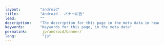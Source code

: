 ```yaml
---
layout:         "android"
title:          "Android - バナー広告"
lead:           ""
description:    "The description for this page in the meta data in header."
keywords:       "Keywords for this page, in the meta data"
permalink:       jp/android/banner/
lang:            "jp"
---
```

